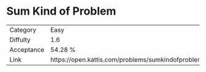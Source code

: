 # Sum Kind of Problem

<table>
    <tr>
        <td>Category</td>
        <td>Easy</td>
    </tr>
    <tr>
        <td>Diffulty</td>
        <td>1.6</td>
    </tr>
    <tr>
        <td>Acceptance</td>
        <td>54.28 %</td>
    </tr>
    <tr>
        <td>Link</td>
        <td>https://open.kattis.com/problems/sumkindofproblem</td>
    </tr>
</table>